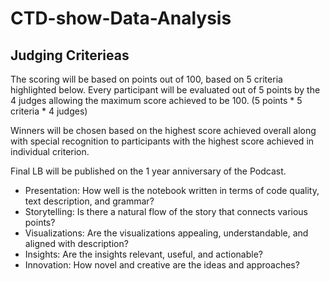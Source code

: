 # CTD-show-Data-Analysis

## Judging  Criterieas

The scoring will be based on points out of 100, based on 5 criteria highlighted below.
Every participant will be evaluated out of 5 points by the 4 judges allowing the maximum score achieved to be 100. (5 points * 5 criteria * 4 judges)

Winners will be chosen based on the highest score achieved overall along with special recognition to participants with the highest score achieved in individual criterion.

Final LB will be published on the 1 year anniversary of the Podcast.

- Presentation: How well is the notebook written in terms of code quality, text description, and grammar?
- Storytelling: Is there a natural flow of the story that connects various points?
- Visualizations: Are the visualizations appealing, understandable, and aligned with description?
- Insights: Are the insights relevant, useful, and actionable?
- Innovation: How novel and creative are the ideas and approaches?

